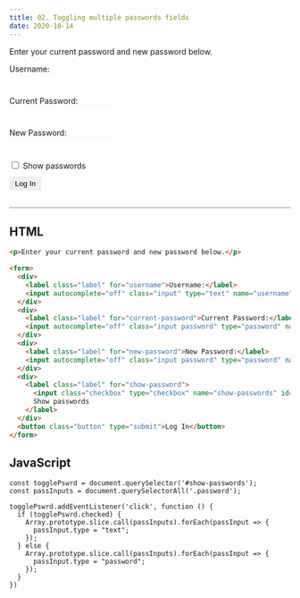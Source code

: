 ```yaml
---
title: 02. Toggling multiple passwords fields
date: 2020-10-14
---
```


<div class="output-container">

  <style type="text/css">
    .label {
      display: block;
      width: 100%;
      margin-bottom: 6px;
    }

    .input {
      margin-bottom: 1em;
      border: none;
      border-radius: 3px;
      padding: 3px 4px;
      min-width: 100px;
    }

    .input:focus {
      outline: none;
      box-shadow: 0 0 3px 1px #8e45ff;
    }

    .checkbox:focus {
      outline: none;
      box-shadow: 0 0 3px 1px #8e45ff;
    }

    .button {
      border-color: white;
      outline: none;
      border: none;
      margin-top: 5px;
      padding: 5px 10px;
      border-radius: 3px;
      font-weight: 600px;
      cursor: pointer;
    }

    .button:focus {
      border: red;
      outline: none;
      box-shadow: 0 0 3px 1px #8e45ff;
    }

    .button:active {
      color: #8e45ff;
    }

    [type="checkbox"] {
      margin-bottom: 0;
      margin-right: 0.25em;
      cursor: pointer;
    }
  </style>

  <p>Enter your current password and new password below.</p>

  <form>
    <div>
      <label class="label" for="username">Username:</label>
      <input autocomplete="off" class="input" type="text" name="username" id="username">
    </div>
    <div>
      <label class="label" for="current-password">Current Password:</label>
      <input autocomplete="off" class="input password" type="password" name="password" id="current-password">
    </div>
    <div>
      <label class="label" for="new-password">New Password:</label>
      <input autocomplete="off" class="input password" type="password" name="password" id="new-password">
    </div>
    <div>
      <label class="label" for="show-password">
        <input class="checkbox" type="checkbox" name="show-passwords" id="show-passwords">
        Show passwords
      </label>
    </div>
    <button class="button" type="submit">Log In</button>
  </form>

  <script>
    const togglePswrd = document.querySelector('#show-passwords');
    const passInputs = document.querySelectorAll('.password');

    togglePswrd.addEventListener('click', function () {
      if (togglePswrd.checked) {
        Array.prototype.slice.call(passInputs).forEach(passInput => {
          passInput.type = "text";
        });
      } else {
        Array.prototype.slice.call(passInputs).forEach(passInput => {
          passInput.type = "password";
        });
      }
    })
  </script>

</div>

<div class="html-container" style="border-top: .5px solid grey; margin-top: 30px;">

## HTML

```HTML
<p>Enter your current password and new password below.</p>

<form>
  <div>
    <label class="label" for="username">Username:</label>
    <input autocomplete="off" class="input" type="text" name="username" id="username">
  </div>
  <div>
    <label class="label" for="current-password">Current Password:</label>
    <input autocomplete="off" class="input password" type="password" name="password" id="current-password">
  </div>
  <div>
    <label class="label" for="new-password">New Password:</label>
    <input autocomplete="off" class="input password" type="password" name="password" id="new-password">
  </div>
  <div>
    <label class="label" for="show-password">
      <input class="checkbox" type="checkbox" name="show-passwords" id="show-passwords">
      Show passwords
    </label>
  </div>
  <button class="button" type="submit">Log In</button>
</form>
```

</div>
<div class="js-container">

## JavaScript

```JS
const togglePswrd = document.querySelector('#show-passwords');
const passInputs = document.querySelectorAll('.password');

togglePswrd.addEventListener('click', function () {
  if (togglePswrd.checked) {
    Array.prototype.slice.call(passInputs).forEach(passInput => {
      passInput.type = "text";
    });
  } else {
    Array.prototype.slice.call(passInputs).forEach(passInput => {
      passInput.type = "password";
    });
  }
})
```

</dvi>
